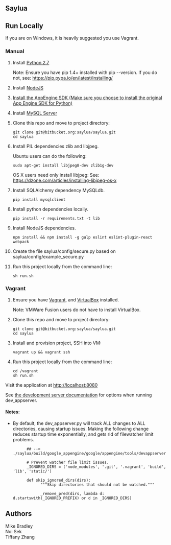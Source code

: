## Saylua

## Run Locally
If you are on Windows, it is heavily suggested you use Vagrant.

### Manual
1. Install [Python 2.7](https://www.python.org/downloads/)

      Note: Ensure you have pip 1.4+ installed with pip --version. If you do not, see: https://pip.pypa.io/en/latest/installing/

2. Install [NodeJS](https://nodejs.org/en/download/current/)

3. [Install the AppEngine SDK (Make sure you choose to install the original App Engine SDK for Python)](https://cloud.google.com/appengine/docs/python/download)

4. Install [MySQL Server](https://dev.mysql.com/downloads/mysql/)

5. Clone this repo and move to project directory:

      ```
      git clone git@bitbucket.org:saylua/saylua.git
      cd saylua
      ```

6. Install PIL dependencies zlib and libjpeg.

      Ubuntu users can do the following:

      ```
      sudo apt-get install libjpeg8-dev zlib1g-dev
      ```

      OS X users need only install libjpeg:
      See: https://dzone.com/articles/installing-libjpeg-os-x

7. Install SQLAlchemy dependency MySQLdb.

     `pip install mysqlclient`

8. Install python dependencies locally.

      `pip install -r requirements.txt -t lib`


9. Install NodeJS dependencies.

      `npm install && npm install -g gulp eslint eslint-plugin-react webpack`

10. Create the file saylua/config/secure.py based on saylua/config/example_secure.py

11. Run this project locally from the command line:

      `sh run.sh`


### Vagrant
1. Ensure you have [Vagrant](https://www.vagrantup.com/downloads.html), and [VirtualBox](https://www.virtualbox.org/wiki/Downloads) installed.

      Note: VMWare Fusion users do not have to install VirtualBox.

2. Clone this repo and move to project directory:

      ```
      git clone git@bitbucket.org:saylua/saylua.git
      cd saylua
      ```

3. Install and provision project, SSH into VM:

      `vagrant up && vagrant ssh`

4. Run this project locally from the command line:

      ```
      cd /vagrant
      sh run.sh
      ```

Visit the application at [http://localhost:8080](http://localhost:8080)

See [the development server documentation](https://developers.google.com/appengine/docs/python/tools/devserver)
for options when running dev_appserver.

#### Notes:

- By default, the dev_appserver.py will track ALL changes to ALL directories, causing startup issues.
Making the following change reduces startup time exponentially, and gets rid of filewatcher limit problems.

            ## --> ./saylua/build/google_appengine/google/appengine/tools/devappserver2/watcher_common.py

            # Prevent watcher file limit issues.
            _IGNORED_DIRS = ('node_modules', '.git', '.vagrant', 'build', 'lib', 'static/')

            def skip_ignored_dirs(dirs):
                  """Skip directories that should not be watched."""

                  _remove_pred(dirs, lambda d: d.startswith(_IGNORED_PREFIX) or d in _IGNORED_DIRS)

## Authors

Mike Bradley  
Noi Sek  
Tiffany Zhang  
